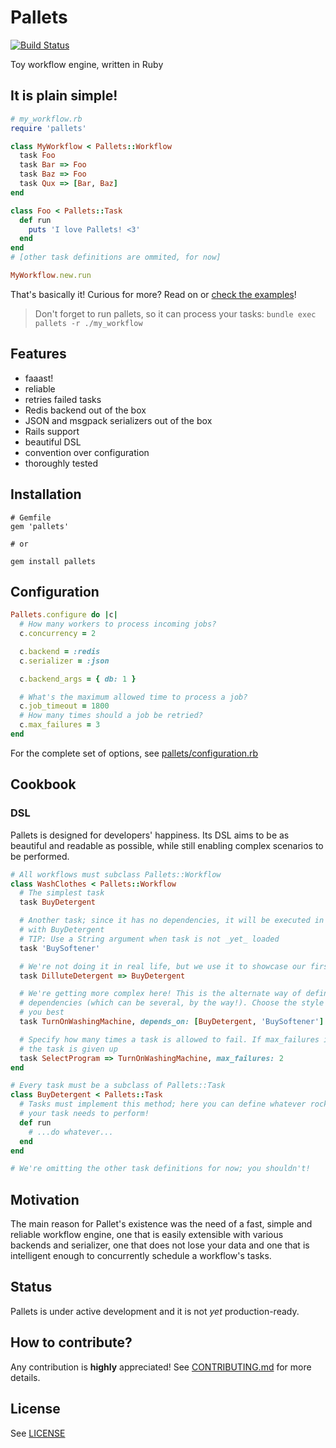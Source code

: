 # Pallets

[![Build Status](https://travis-ci.com/linkyndy/pallets.svg?branch=master)](https://travis-ci.com/linkyndy/pallets)

Toy workflow engine, written in Ruby

## It is plain simple!

```ruby
# my_workflow.rb
require 'pallets'

class MyWorkflow < Pallets::Workflow
  task Foo
  task Bar => Foo
  task Baz => Foo
  task Qux => [Bar, Baz]
end

class Foo < Pallets::Task
  def run
    puts 'I love Pallets! <3'
  end
end
# [other task definitions are ommited, for now]

MyWorkflow.new.run
```

That's basically it! Curious for more? Read on or [check the examples](examples/)!

> Don't forget to run pallets, so it can process your tasks: `bundle exec pallets -r ./my_workflow`

## Features

* faaast!
* reliable
* retries failed tasks
* Redis backend out of the box
* JSON and msgpack serializers out of the box
* Rails support
* beautiful DSL
* convention over configuration
* thoroughly tested

## Installation

```
# Gemfile
gem 'pallets'

# or

gem install pallets
```

## Configuration

```ruby
Pallets.configure do |c|
  # How many workers to process incoming jobs?
  c.concurrency = 2

  c.backend = :redis
  c.serializer = :json

  c.backend_args = { db: 1 }

  # What's the maximum allowed time to process a job?
  c.job_timeout = 1800
  # How many times should a job be retried?
  c.max_failures = 3
end
```

For the complete set of options, see [pallets/configuration.rb](lib/pallets/configuration.rb)

## Cookbook

### DSL

Pallets is designed for developers' happiness. Its DSL aims to be as beautiful
and readable as possible, while still enabling complex scenarios to be performed.

```ruby
# All workflows must subclass Pallets::Workflow
class WashClothes < Pallets::Workflow
  # The simplest task
  task BuyDetergent

  # Another task; since it has no dependencies, it will be executed in parallel
  # with BuyDetergent
  # TIP: Use a String argument when task is not _yet_ loaded
  task 'BuySoftener'

  # We're not doing it in real life, but we use it to showcase our first dependency!
  task DilluteDetergent => BuyDetergent

  # We're getting more complex here! This is the alternate way of defining
  # dependencies (which can be several, by the way!). Choose the style that fits
  # you best
  task TurnOnWashingMachine, depends_on: [BuyDetergent, 'BuySoftener']

  # Specify how many times a task is allowed to fail. If max_failures is reached
  # the task is given up
  task SelectProgram => TurnOnWashingMachine, max_failures: 2
end

# Every task must be a subclass of Pallets::Task
class BuyDetergent < Pallets::Task
  # Tasks must implement this method; here you can define whatever rocket science
  # your task needs to perform!
  def run
    # ...do whatever...
  end
end

# We're omitting the other task definitions for now; you shouldn't!
```

## Motivation

The main reason for Pallet's existence was the need of a fast, simple and reliable workflow engine, one that is easily extensible with various backends and serializer, one that does not lose your data and one that is intelligent enough to concurrently schedule a workflow's tasks.

## Status

Pallets is under active development and it is not _yet_ production-ready.

## How to contribute?

Any contribution is **highly** appreciated! See [CONTRIBUTING.md](CONTRIBUTING.md) for more details.

## License

See [LICENSE](LICENSE)
